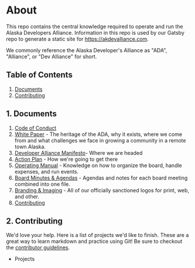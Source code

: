 # About

This repo contains the central knowledge required to operate and run the Alaska Developers Alliance. Information in this repo is used by our Gatsby repo to generate a static site for https://akdevalliance.com.

We commonly reference the Alaska Developer's Alliance as "ADA", "Alliance", or "Dev Alliance" for short.

## <a name='TableofContents'></a>Table of Contents
<!-- vscode-markdown-toc -->
1. [Documents](#Documents)
2. [Contributing](#Contributing)

<!-- vscode-markdown-toc-config
	numbering=true
	autoSave=true
	/vscode-markdown-toc-config -->
<!-- /vscode-markdown-toc -->

## 1. <a name='Documents'></a>Documents

1. [Code of Conduct](code-of-conduct.md)
2. [White Paper](white-paper.md) - The heritage of the ADA, why it exists, where we come from and what challenges we face in growing a community in a remote town Alaska.
3. [Developer Alliance Manifesto](developer-manifesto.md)- Where we are headed
4. [Action Plan](action-plan.md) - How we're going to get there
5. [Operating Manual](operating-manual.md) - Knowledge on how to organize the board, handle expenses, and run events.
6. [Board Minutes & Agendas](board-minutes-agends/) - Agendas and notes for each board meeting combined into one file.
7. [Branding & Imaging](branding-images/) - All of our officially sanctioned logos for print, web, and other.
8. [Contributing](contributing.md)

## 2. <a name='Contributing'></a>Contributing
We'd love your help. Here is a list of projects we'd like to finish. These are a great way to learn markdown and practice using Git! Be sure to checkout the [contributor guidelines](contibuting.md).

* Projects
